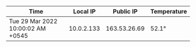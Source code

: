 | Time     | Local IP | Public IP | Temperature |
| ----------- | ----------- | ----------- | ----------- |
| Tue 29 Mar 2022 10:00:02 AM +0545      | 10.0.2.133     | 163.53.26.69  | 52.1° |
